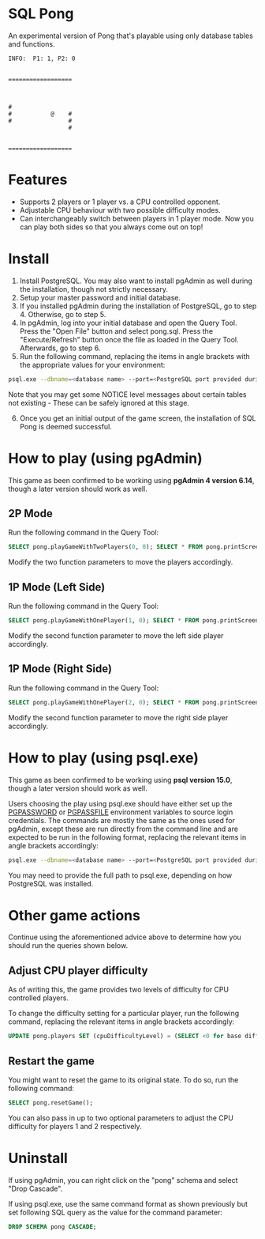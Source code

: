 # SQL Pong

An experimental version of Pong that's playable using only database tables and functions.

```
INFO:  P1: 1, P2: 0


==================



#
#           @    #
#                #
                 #


==================
```

# Features

- Supports 2 players or 1 player vs. a CPU controlled opponent.
- Adjustable CPU behaviour with two possible difficulty modes.
- Can interchangeably switch between players in 1 player mode. Now you can play both sides so that you always come out on top!

# Install

1. Install PostgreSQL. You may also want to install pgAdmin as well during the installation, though not strictly necessary.
2. Setup your master password and initial database.
3. If you installed pgAdmin during the installation of PostgreSQL, go to step 4. Otherwise, go to step 5.
4. In pgAdmin, log into your initial database and open the Query Tool. Press the "Open File" button and select pong.sql. Press the "Execute/Refresh" button once the file as loaded in the Query Tool. Afterwards, go to step 6.
5. Run the following command, replacing the items in angle brackets with the appropriate values for your environment:

```bash
psql.exe --dbname=<database name> --port=<PostgreSQL port provided during installation> --username=<user with access to database> --no-align --field-separator="" --tuples-only --file=<directory of sql-pong repo>\pong.sql
```

Note that you may get some NOTICE level messages about certain tables not existing - These can be safely ignored at this stage.

6. Once you get an initial output of the game screen, the installation of SQL Pong is deemed successful.

# How to play (using pgAdmin)

This game as been confirmed to be working using **pgAdmin 4 version 6.14**, though a later version should work as well.

## 2P Mode

Run the following command in the Query Tool:

```sql
SELECT pong.playGameWithTwoPlayers(0, 0); SELECT * FROM pong.printScreen();
```

Modify the two function parameters to move the players accordingly.

## 1P Mode (Left Side)

Run the following command in the Query Tool:

```sql
SELECT pong.playGameWithOnePlayer(1, 0); SELECT * FROM pong.printScreen();
```

Modify the second function parameter to move the left side player accordingly.

## 1P Mode (Right Side)

Run the following command in the Query Tool:

```sql
SELECT pong.playGameWithOnePlayer(2, 0); SELECT * FROM pong.printScreen();
```

Modify the second function parameter to move the right side player accordingly.

# How to play (using psql.exe)

This game as been confirmed to be working using **psql version 15.0**, though a later version should work as well.

Users choosing the play using psql.exe should have either set up the [PGPASSWORD](https://www.postgresql.org/docs/current/libpq-envars.html) or [PGPASSFILE](https://www.postgresql.org/docs/current/libpq-pgpass.html) environment variables to source login credentials.
The commands are mostly the same as the ones used for pgAdmin, except these are run directly from the command line and are expected to be run in the following format, replacing the relevant items in angle brackets accordingly:

```bash
psql.exe --dbname=<database name> --port=<PostgreSQL port provided during installation> --username=<user with access to database> --no-align --field-separator="" --tuples-only --command="<SQL queries>"
```

You may need to provide the full path to psql.exe, depending on how PostgreSQL was installed.

# Other game actions

Continue using the aforementioned advice above to determine how you should run the queries shown below.

## Adjust CPU player difficulty

As of writing this, the game provides two levels of difficulty for CPU controlled players.

To change the difficulty setting for a particular player, run the following command, replacing the relevant items in angle brackets accordingly:

```sql
UPDATE pong.players SET (cpuDifficultyLevel) = (SELECT <0 for base difficulty, 1 for increased difficulty>) WHERE playerNumber = <Player number to update>;
```

## Restart the game

You might want to reset the game to its original state. To do so, run the following command:

```sql
SELECT pong.resetGame();
```

You can also pass in up to two optional parameters to adjust the CPU difficulty for players 1 and 2 respectively.

# Uninstall

If using pgAdmin, you can right click on the "pong" schema and select "Drop Cascade".

If using psql.exe, use the same command format as shown previously but set following SQL query as the value for the command parameter:

```sql
DROP SCHEMA pong CASCADE;
```
